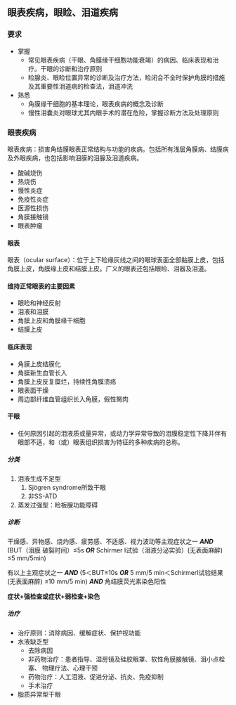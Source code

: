 ## 眼表疾病，眼睑、泪道疾病
### 要求
+ 掌握
  + 常见眼表疾病（干眼、角膜缘干细胞功能衰竭）的病因、临床表现和治疗。干眼的诊断和治疗原则
  + 睑腺炎、眼睑位置异常的诊断及治疗方法，睑闭合不全时保护角膜的措施及其重要性泪道病的检查法，泪道冲洗
+ 熟悉
  + 角膜缘干细胞的基本理论，眼表疾病的概念及诊断
  + 慢性泪囊炎对眼球尤其内眼手术的潜在危险，掌握诊断方法及处理原则
### 眼表疾病
眼表疾病：损害角结膜眼表正常结构与功能的疾病。包括所有浅层角膜病、结膜病及外眼疾病，也包括影响泪膜的泪腺及泪道疾病。

+ 酸碱烧伤
+ 热烧伤
+ 慢性炎症
+ 免疫性炎症
+ 医源性损伤
+ 角膜接触镜
+ 眼表肿瘤
#### 眼表
眼表（ocular surface）：位于上下睑缘灰线之间的眼球表面全部黏膜上皮，包括角膜上皮，角膜缘上皮和结膜上皮。广义的眼表还包括眼睑、泪器及泪道。
#### 维持正常眼表的主要因素
+ 眼睑和神经反射
+ 泪液和泪膜
+ 角膜上皮和角膜缘干细胞
+ 结膜上皮
#### 临床表现
+ 角膜上皮结膜化
+ 角膜新生血管长入
+ 角膜上皮反复糜烂，持续性角膜溃疡
+ 眼表面干燥
+ 周边部纤维血管组织长入角膜，假性胬肉
#### 干眼
+ 任何原因引起的泪液质或量异常，或动力学异常导致的泪膜稳定性下降并伴有眼部不适，和（或）眼表组织损害为特征的多种疾病的总称。
##### 分类
1. 泪液生成不足型
	1. Sjögren syndrome所致干眼
	2. 非SS-ATD
2. 蒸发过强型：睑板腺功能障碍
##### 诊断
干燥感、异物感、烧灼感、疲劳感、不适感、视力波动等主观症状之一 ***AND*** (BUT（泪膜 破裂时间）≤5s ***OR*** Schirmer I试验（泪液分泌实验）(无表面麻醉) ≤5 mm/5min)

有以上主观症状之一 ***AND*** (5＜BUT≤10s ***OR*** 5 mm/5 min＜SchirmerI试验结果(无表面麻醉) ≤10 mm/5
 min) ***AND*** 角结膜荧光素染色阳性

**症状+强检查或症状+弱检查+染色**

##### 治疗
+ 治疗原则：消除病因、缓解症状、保护视功能
+ 水液缺乏型
	+ 去除病因
	+ 非药物治疗：患者指导、湿房镜及硅胶眼罩、软性角膜接触镜、泪小点栓塞、 物理疗法、心理干预
	+ 药物治疗：人工泪液、促进分泌、抗炎、免疫抑制
	+ 手术治疗
+ 脂质异常型干眼
<!--stackedit_data:
eyJoaXN0b3J5IjpbLTEwNzA2MDIxMTcsLTEyMzUxOTc4NzAsLT
ExMDUyMTAyNTVdfQ==
-->